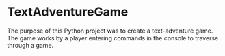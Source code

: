 # TextAdventureGame

The purpose of this Python project was to create a text-adventure game. The game works by a player entering commands in the console to traverse through a game. 
